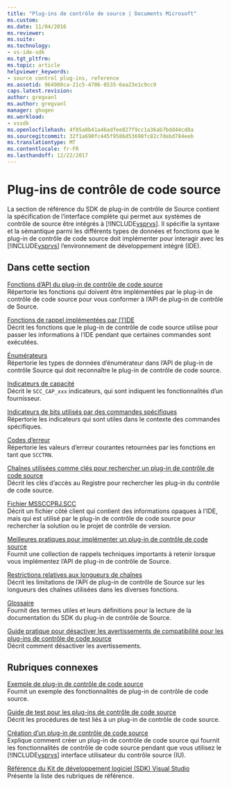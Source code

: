 ```yaml
---
title: "Plug-ins de contrôle de source | Documents Microsoft"
ms.custom: 
ms.date: 11/04/2016
ms.reviewer: 
ms.suite: 
ms.technology:
- vs-ide-sdk
ms.tgt_pltfrm: 
ms.topic: article
helpviewer_keywords:
- source control plug-ins, reference
ms.assetid: 964980ca-21c5-4706-8535-6ea23e1c9cc9
caps.latest.revision: 
author: gregvanl
ms.author: gregvanl
manager: ghogen
ms.workload:
- vssdk
ms.openlocfilehash: 4f05a0b41a46adfee827f9cc1a36ab7bdd44cd0a
ms.sourcegitcommit: 32f1a690fc445f9586d53698fc82c7debd784eeb
ms.translationtype: MT
ms.contentlocale: fr-FR
ms.lasthandoff: 12/22/2017
---
```

# <a name="source-control-plug-ins"></a>Plug-ins de contrôle de code source
La section de référence du SDK de plug-in de contrôle de Source contient la spécification de l’interface complète qui permet aux systèmes de contrôle de source être intégrés à [!INCLUDE[vsprvs](../code-quality/includes/vsprvs_md.md)]. Il spécifie la syntaxe et la sémantique parmi les différents types de données et fonctions que le plug-in de contrôle de code source doit implémenter pour interagir avec les [!INCLUDE[vsprvs](../code-quality/includes/vsprvs_md.md)] l’environnement de développement intégré (IDE).  
  
## <a name="in-this-section"></a>Dans cette section  
 [Fonctions d’API du plug-in de contrôle de code source](../extensibility/source-control-plug-in-api-functions.md)  
 Répertorie les fonctions qui doivent être implémentées par le plug-in de contrôle de code source pour vous conformer à l’API de plug-in de contrôle de Source.  
  
 [Fonctions de rappel implémentées par l’l’IDE](../extensibility/callback-functions-implemented-by-the-ide.md)  
 Décrit les fonctions que le plug-in de contrôle de code source utilise pour passer les informations à l’IDE pendant que certaines commandes sont exécutées.  
  
 [Énumérateurs](../extensibility/enumerators.md)  
 Répertorie les types de données d’énumérateur dans l’API de plug-in de contrôle Source qui doit reconnaître le plug-in de contrôle de code source.  
  
 [Indicateurs de capacité](../extensibility/capability-flags.md)  
 Décrit le `SCC_CAP_xxx` indicateurs, qui sont indiquent les fonctionnalités d’un fournisseur.  
  
 [Indicateurs de bits utilisés par des commandes spécifiques](../extensibility/bitflags-used-by-specific-commands.md)  
 Répertorie les indicateurs qui sont utiles dans le contexte des commandes spécifiques.  
  
 [Codes d’erreur](../extensibility/error-codes.md)  
 Répertorie les valeurs d’erreur courantes retournées par les fonctions en tant que `SCCTRN`.  
  
 [Chaînes utilisées comme clés pour rechercher un plug-in de contrôle de code source](../extensibility/strings-used-as-keys-for-finding-a-source-control-plug-in.md)  
 Décrit les clés d’accès au Registre pour rechercher les plug-in du contrôle de code source.  
  
 [Fichier MSSCCPRJ.SCC](../extensibility/mssccprj-scc-file.md)  
 Décrit un fichier côté client qui contient des informations opaques à l’IDE, mais qui est utilisé par le plug-in de contrôle de code source pour rechercher la solution ou le projet de contrôle de version.  
  
 [Meilleures pratiques pour implémenter un plug-in de contrôle de code source](../extensibility/best-practices-for-implementing-a-source-control-plug-in.md)  
 Fournit une collection de rappels techniques importants à retenir lorsque vous implémentez l’API de plug-in de contrôle de Source.  
  
 [Restrictions relatives aux longueurs de chaînes](../extensibility/restrictions-on-string-lengths.md)  
 Décrit les limitations de l’API de plug-in de contrôle de Source sur les longueurs des chaînes utilisées dans les diverses fonctions.  
  
 [Glossaire](../extensibility/source-control-plug-in-glossary.md)  
 Fournit des termes utiles et leurs définitions pour la lecture de la documentation du SDK du plug-in de contrôle de Source.  
  
 [Guide pratique pour désactiver les avertissements de compatibilité pour les plug-ins de contrôle de code source](../extensibility/how-to-turn-off-compatibility-warnings-for-source-control-plug-ins.md)  
 Décrit comment désactiver les avertissements.  
  
## <a name="related-sections"></a>Rubriques connexes  
 [Exemple de plug-in de contrôle de code source](http://msdn.microsoft.com/en-us/61de7d2b-71db-451e-8e3e-d41b11c7a4ca)  
 Fournit un exemple des fonctionnalités de plug-in de contrôle de code source.  
  
 [Guide de test pour les plug-ins de contrôle de code source](../extensibility/internals/test-guide-for-source-control-plug-ins.md)  
 Décrit les procédures de test liés à un plug-in de contrôle de code source.  
  
 [Création d’un plug-in de contrôle de code source](../extensibility/internals/creating-a-source-control-plug-in.md)  
 Explique comment créer un plug-in de contrôle de code source qui fournit les fonctionnalités de contrôle de code source pendant que vous utilisez le [!INCLUDE[vsprvs](../code-quality/includes/vsprvs_md.md)] interface utilisateur du contrôle source (IU).  
  
 [Référence du Kit de développement logiciel (SDK) Visual Studio](../extensibility/visual-studio-sdk-reference.md)  
 Présente la liste des rubriques de référence.